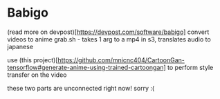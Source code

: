 # Babigo
(read more on devpost)[https://devpost.com/software/babigo]
convert videos to anime
grab.sh - takes 1 arg to a mp4 in s3, translates audio to japanese 

use (this project)[https://github.com/mnicnc404/CartoonGan-tensorflow#generate-anime-using-trained-cartoongan]
to perform style transfer on the video

these two parts are unconnected right now! sorry :(
